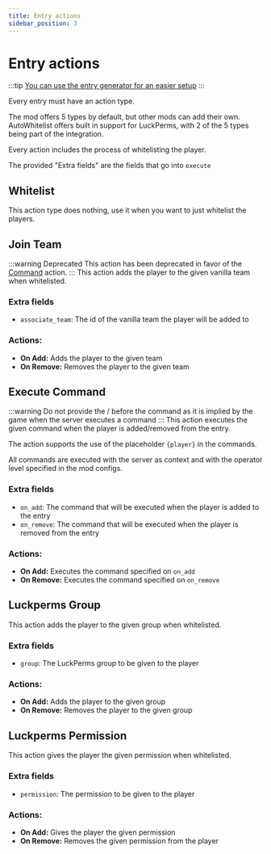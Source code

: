 ```yaml
---
title: Entry actions
sidebar_position: 3
---
```


# Entry actions

:::tip
[You can use the entry generator for an easier setup](configs/generator.md)
:::

Every entry must have an action type.

The mod offers 5 types by default, but other mods can add their own.  
AutoWhitelist offers built in support for LuckPerms, with 2 of the 5 types being part of the integration.

Every action includes the process of whitelisting the player.

The provided "Extra fields" are the fields that go into `execute`

## Whitelist
This action type does nothing, use it when you want to just whitelist the players.

## Join Team
:::warning Deprecated
This action has been deprecated in favor of the [Command](#command) action.
:::
This action adds the player to the given vanilla team when whitelisted.

### Extra fields
- `associate_team`: The id of the vanilla team the player will be added to

### Actions:
- **On Add:** Adds the player to the given team  
- **On Remove:** Removes the player to the given team

## Execute Command
:::warning
Do not provide the / before the command as it is implied by the game when the server executes a command
:::
This action executes the given command when the player is added/removed from the entry.

The action supports the use of the placeholder `{player}` in the commands.

All commands are executed with the server as context and with the operator level specified in the mod configs.

### Extra fields
- `on_add`: The command that will be executed when the player is added to the entry
- `on_remove`: The command that will be executed when the player is removed from the entry

### Actions:
- **On Add:** Executes the command specified on `on_add`
- **On Remove:** Executes the command specified on `on_remove`

## Luckperms Group
This action adds the player to the given group when whitelisted.

### Extra fields
- `group`: The LuckPerms group to be given to the player

### Actions:
- **On Add:** Adds the player to the given group
- **On Remove:** Removes the player to the given group

## Luckperms Permission
This action gives the player the given permission when whitelisted.

### Extra fields
- `permission`: The permission to be given to the player

### Actions:
- **On Add:** Gives the player the given permission
- **On Remove:** Removes the given permission from the player
